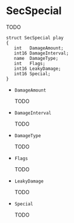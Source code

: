 # SecSpecial

TODO

```
struct SecSpecial play
{
   int   DamageAmount;
   int16 DamageInterval;
   name  DamageType;
   int   Flags;
   int16 LeakyDamage;
   int16 Special;
}
```

- `DamageAmount`

   TODO

- `DamageInterval`

   TODO

- `DamageType`

   TODO

- `Flags`

   TODO

- `LeakyDamage`

   TODO

- `Special`

   TODO

<!-- EOF -->
